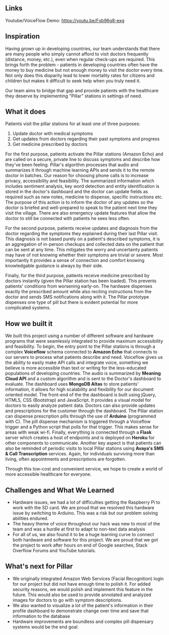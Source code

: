 ## Links
Youtube/VoiceFlow Demo: https://youtu.be/Fxb96g8-exg


## Inspiration
Having grown up in developing countries, our team understands that there are many people who simply cannot afford to visit doctors frequently (distance, money, etc.), even when regular check-ups are required. This brings forth the problem - patients in developing countries often have the money to buy medicine but not enough money to visit the doctor every time. Not only does this disparity lead to lower mortality rates for citizens and children but makes it difficult to seek help when you truly need it.

Our team aims to bridge that gap and provide patients with the healthcare they deserve by implementing "Pillar" stations in settings of need.

## What it does
Patients visit the pillar stations for at least one of three purposes: 
1. Update doctor with medical symptoms
2. Get updates from doctors regarding their past symptoms and progress 
3. Get medicine prescribed by doctors

For the first purpose, patients activate the Pillar stations (Amazon Echo) and are called on a secure, private line to discuss symptoms and describe how they've been feeling. Pillar's algorithm processes that audio and summarizes it through machine learning APIs and sends it to the remote doctor in batches. Our reason for choosing phone calls is to increase privacy, accessibility and feasibility. The summarized information which includes sentiment analysis, key word detection and entity identification is stored in the doctor's dashboard and the doctor can update fields as required such as new notes, medicine to dispense, specific instructions etc. The purpose of this action is to inform the doctor of any updates so the doctor is briefed and well-prepared to speak to the patient next time they visit the village. There are also emergency update features that allow the doctor to still be connected with patients he sees less often.

For the second purpose, patients receive updates and diagnosis from the doctor regarding the symptoms they explained during their last Pillar visit. This diagnosis is not based purely on a patient's described symptoms, it is an aggregation of in-person checkups and collected data on the patient that can be sent at any time. This mitigates the worry and uncertainty patients may have of not knowing whether their symptoms are trivial or severe. Most importantly it provides a sense of connection and comfort knowing knowledgable guidance is always by their side. 

Finally, for the third purpose, patients receive medicine prescribed by doctors instantly (given the Pillar station has been loaded). This prevents patients' conditions from worsening early-on. The hardware dispenses exactly the prescribed amount while also reciting instructions from the doctor and sends SMS notifications along with it. The Pillar prototype dispenses one type of pill but there is evident potential for more complicated systems. 

## How we built it
We built this project using a number of different software and hardware programs that were seamlessly integrated to provide maximum accessibility and feasibility. To begin, the entry point to the Pillar stations is through a complex **Voiceflow** schema connected to **Amazon Echo** that connects to our servers to process what patients describe and need. Voiceflow gives us the ability to easily make API calls and integrate voice, something we believe is more accessible than text or writing for the less-educated populations of developing countries. The audio is summarized by **Meaning Cloud API** and a custom algorithm and is sent to the Doctor's dashboard to evaluate. The dashboard uses **MongoDB Altas** to store patients' information, it allows for high scalability and flexibility for our document oriented model. The front-end of the the dashboard is built using jQuery, HTML5, CSS (Bootstrap) and JavaScript. It provides a visual model for doctors to easily analyze patient data. Doctors can also provide updates and prescriptions for the customer through the dashboard. The Pillar station can dispense prescription pills through the use of **Arduino** (programmed with C). The pill dispense mechanism is triggered through a Voiceflow trigger and a Python script that polls for that trigger. This makes sense for areas with weak wi-fi. Finally, everything is connected through a **Flask** server which creates a host of endpoints and is deployed on **Heroku** for other components to communicate. Another key aspect is that patients can also be reminded of periodic visits to local Pillar stations using **Avaya's SMS & Call Transcription** services. Again, for individuals surviving more than living, often appointments and prescriptions are forgotten.

Through this low-cost and convenient service, we hope to create a world of more accessible healthcare for everyone.


## Challenges and What We Learned
- Hardware issues, we had a lot of difficulties getting the Raspberry Pi to work with the SD card. We are proud that we resolved this hardware issue by switching to Arduino. This was a risk but our problem solving abilities endured.
- The heavy theme of voice throughout our hack was new to most of the team and was a hurdle at first to adapt to non-text data analysis
- For all of us, we also found it to be a huge learning curve to connect both hardware and software for this project. We are proud that we got the project to work after hours on end of Google searches, Stack Overflow Forums and YouTube tutorials. 


## What's next for Pillar
- We originally integrated Amazon Web Services (Facial Recognition) login for our project but did not have enough time to polish it. For added security reasons, we would polish and implement this feature in the future. This would also be used to provide annotated and analyzed images for doctors to go with symptom descriptions.
- We also wanted to visualize a lot of the patient's information in their profile dashboard to demonstrate change over time and save that information to the database
- Hardware improvements are boundless and complex pill dispensary systems would be the end goal.
